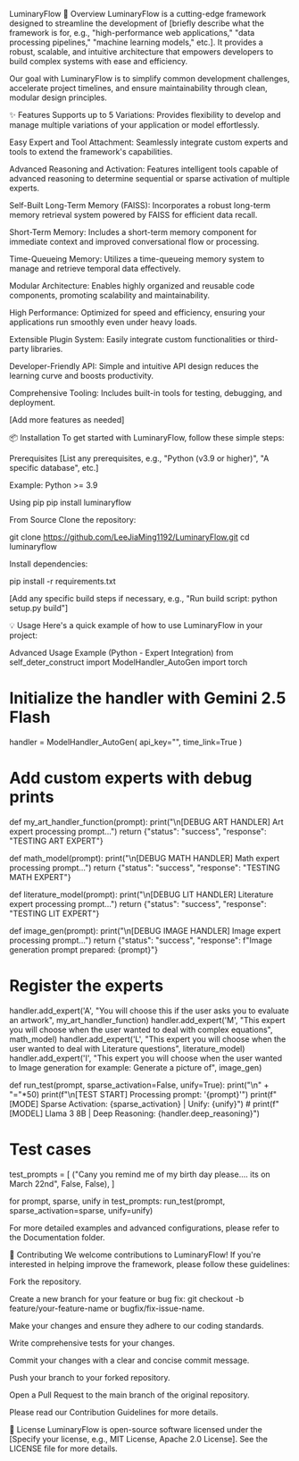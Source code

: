 LuminaryFlow
🚀 Overview
LuminaryFlow is a cutting-edge framework designed to streamline the development of [briefly describe what the framework is for, e.g., "high-performance web applications," "data processing pipelines," "machine learning models," etc.]. It provides a robust, scalable, and intuitive architecture that empowers developers to build complex systems with ease and efficiency.

Our goal with LuminaryFlow is to simplify common development challenges, accelerate project timelines, and ensure maintainability through clean, modular design principles.

✨ Features
Supports up to 5 Variations: Provides flexibility to develop and manage multiple variations of your application or model effortlessly.

Easy Expert and Tool Attachment: Seamlessly integrate custom experts and tools to extend the framework's capabilities.

Advanced Reasoning and Activation: Features intelligent tools capable of advanced reasoning to determine sequential or sparse activation of multiple experts.

Self-Built Long-Term Memory (FAISS): Incorporates a robust long-term memory retrieval system powered by FAISS for efficient data recall.

Short-Term Memory: Includes a short-term memory component for immediate context and improved conversational flow or processing.

Time-Queueing Memory: Utilizes a time-queueing memory system to manage and retrieve temporal data effectively.

Modular Architecture: Enables highly organized and reusable code components, promoting scalability and maintainability.

High Performance: Optimized for speed and efficiency, ensuring your applications run smoothly even under heavy loads.

Extensible Plugin System: Easily integrate custom functionalities or third-party libraries.

Developer-Friendly API: Simple and intuitive API design reduces the learning curve and boosts productivity.

Comprehensive Tooling: Includes built-in tools for testing, debugging, and deployment.

[Add more features as needed]

📦 Installation
To get started with LuminaryFlow, follow these simple steps:

Prerequisites
[List any prerequisites, e.g., "Python (v3.9 or higher)", "A specific database", etc.]

Example: Python >= 3.9

Using pip
pip install luminaryflow

From Source
Clone the repository:

git clone https://github.com/LeeJiaMing1192/LuminaryFlow.git
cd luminaryflow

Install dependencies:

pip install -r requirements.txt

[Add any specific build steps if necessary, e.g., "Run build script: python setup.py build"]

💡 Usage
Here's a quick example of how to use LuminaryFlow in your project:

Advanced Usage Example (Python - Expert Integration)
from self_deter_construct import ModelHandler_AutoGen
import torch

# Initialize the handler with Gemini 2.5 Flash
handler = ModelHandler_AutoGen(
    api_key="",
    time_link=True
)

# Add custom experts with debug prints
def my_art_handler_function(prompt):
    print("\n[DEBUG ART HANDLER] Art expert processing prompt...")
    return {"status": "success", "response": "TESTING ART EXPERT"}

def math_model(prompt):
    print("\n[DEBUG MATH HANDLER] Math expert processing prompt...")
    return {"status": "success", "response": "TESTING MATH EXPERT"}

def literature_model(prompt):
    print("\n[DEBUG LIT HANDLER] Literature expert processing prompt...")
    return {"status": "success", "response": "TESTING LIT EXPERT"}

def image_gen(prompt):
    print("\n[DEBUG IMAGE HANDLER] Image expert processing prompt...")
    return {"status": "success", "response": f"Image generation prompt prepared: {prompt}"}

# Register the experts
handler.add_expert('A', "You will choose this if the user asks you to evaluate an artwork", my_art_handler_function)
handler.add_expert('M', "This expert you will choose when the user wanted to deal with complex equations", math_model)
handler.add_expert('L', "This expert you will choose when the user wanted to deal with Literature questions", literature_model)
handler.add_expert('I', "This expert you will choose when the user wanted to Image generation for example: Generate a picture of", image_gen)

def run_test(prompt, sparse_activation=False, unify=True):
    print("\n" + "="*50)
    print(f"\n[TEST START] Processing prompt: '{prompt}'")
    print(f"[MODE] Sparse Activation: {sparse_activation} | Unify: {unify}")
    # print(f"[MODEL] Llama 3 8B | Deep Reasoning: {handler.deep_reasoning}")


# Test cases
test_prompts = [
    ("Cany you remind me of my birth day please.... its on March 22nd", False, False),
]

for prompt, sparse, unify in test_prompts:
    run_test(prompt, sparse_activation=sparse, unify=unify)

For more detailed examples and advanced configurations, please refer to the Documentation folder.

🤝 Contributing
We welcome contributions to LuminaryFlow! If you're interested in helping improve the framework, please follow these guidelines:

Fork the repository.

Create a new branch for your feature or bug fix: git checkout -b feature/your-feature-name or bugfix/fix-issue-name.

Make your changes and ensure they adhere to our coding standards.

Write comprehensive tests for your changes.

Commit your changes with a clear and concise commit message.

Push your branch to your forked repository.

Open a Pull Request to the main branch of the original repository.

Please read our Contribution Guidelines for more details.

📄 License
LuminaryFlow is open-source software licensed under the [Specify your license, e.g., MIT License, Apache 2.0 License]. See the LICENSE file for more details.
